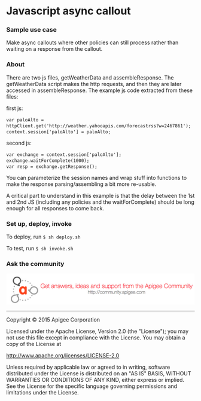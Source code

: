# Javascript async callout

### Sample use case

Make async callouts where other policies can still process rather than waiting on a response from the callout.

### About

There are two js files, getWeatherData and assembleResponse.  The getWeatherData script makes the http requests, and then they are later accessed in assembleResponse.  The example js code extracted from these files:

first js:
```
var paloAlto = httpClient.get('http://weather.yahooapis.com/forecastrss?w=2467861');
context.session['paloAlto'] = paloAlto;
```

second js:
```
var exchange = context.session['paloAlto'];
exchange.waitForComplete(1000);
var resp = exchange.getResponse();
```

You can parameterize the session names and wrap stuff into functions to make the response parsing/assembling a bit more re-usable.

A critical part to understand in this example is that the delay between the 1st and 2nd JS (including any policies and the waitForComplete) should be long enough for all responses to come back.

### Set up, deploy, invoke

To deploy, run `$ sh deploy.sh`

To test, run `$ sh invoke.sh`

### Ask the community

[![alt text](../../images/apigee-community.png "Apigee Community is a great place to ask questions and find answers about developing API proxies. ")](https://community.apigee.com?via=github)

---

Copyright © 2015 Apigee Corporation

Licensed under the Apache License, Version 2.0 (the "License"); you may not use
this file except in compliance with the License. You may obtain a copy
of the License at

http://www.apache.org/licenses/LICENSE-2.0

Unless required by applicable law or agreed to in writing, software
distributed under the License is distributed on an "AS IS" BASIS,
WITHOUT WARRANTIES OR CONDITIONS OF ANY KIND, either express or implied.
See the License for the specific language governing permissions and
limitations under the License.
